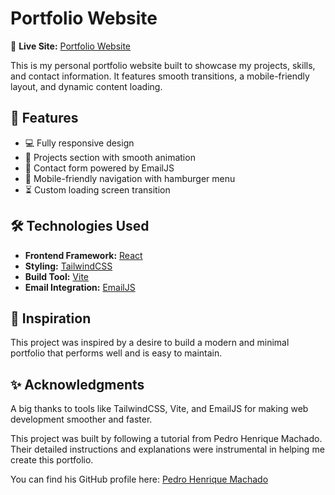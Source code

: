 # Portfolio Website

🔗 **Live Site:** [Portfolio Website](https://fpfrances.github.io/portfolio/)

This is my personal portfolio website built to showcase my projects, skills, and contact information. It features smooth transitions, a mobile-friendly layout, and dynamic content loading.

## 🚀 Features

- 💻 Fully responsive design
- 📂 Projects section with smooth animation
- 📧 Contact form powered by EmailJS
- 📱 Mobile-friendly navigation with hamburger menu
- ⏳ Custom loading screen transition

## 🛠️ Technologies Used

- **Frontend Framework:** [React](https://reactjs.org/)
- **Styling:** [TailwindCSS](https://tailwindcss.com/)
- **Build Tool:** [Vite](https://vitejs.dev/)
- **Email Integration:** [EmailJS](https://www.emailjs.com/)

## 🧠 Inspiration

This project was inspired by a desire to build a modern and minimal portfolio that performs well and is easy to maintain.

## ✨ Acknowledgments

A big thanks to tools like TailwindCSS, Vite, and EmailJS for making web development smoother and faster.

This project was built by following a tutorial from Pedro Henrique Machado. Their detailed instructions and explanations were instrumental in helping me create this portfolio.

You can find his GitHub profile here: [Pedro Henrique Machado](https://github.com/machadop1407)